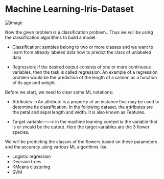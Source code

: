 # Machine Learning-Iris-Dataset

![image](https://user-images.githubusercontent.com/54211989/128305741-7a56ac2b-64eb-4f52-91e7-e7feb5702e98.png)

Now the given problem is a classification problem.. Thus we will be using the classification algorithms to build a model.

- Classification: samples belong to two or more classes and we want to learn from already labeled data how to predict the class of unlabeled data

- Regression: if the desired output consists of one or more continuous variables, then the task is called regression. An example of a regression problem would be the prediction of the length of a salmon as a function of its age and weight.

Before we start, we need to clear some ML notations:

- Attributes-->An attribute is a property of an instance that may be used to determine its classification. In the following dataset, the attributes are the petal and sepal length and width. It is also known as Features.

- Target variable---> in the machine learning context is the variable that is or should be the output. Here the target variables are the 3 flower species.

We will be predicting the classes of the flowers based on these parameters and the accuracy using various ML algorithms like:
- Logistic regression
- Decision trees
- KMeans clustering
- SVM


